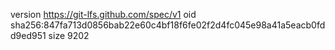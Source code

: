 version https://git-lfs.github.com/spec/v1
oid sha256:847fa713d0856bab22e60c4bf18f6fe02f2d4fc045e98a41a5eacb0fdd9ed951
size 9202
